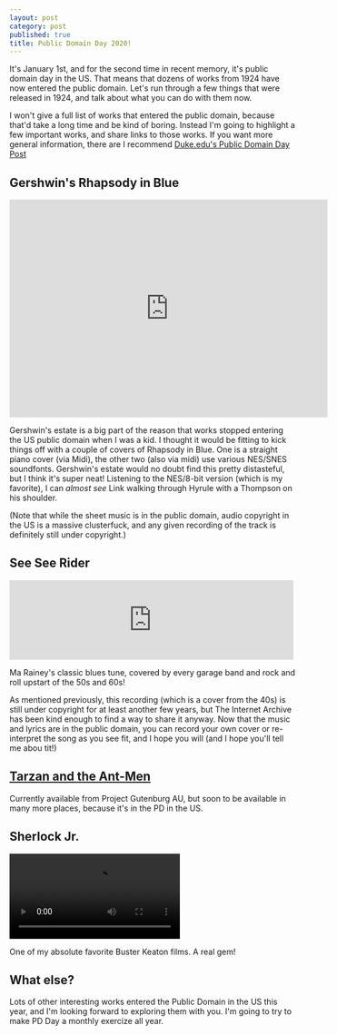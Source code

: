 ```yaml
---
layout: post
category: post
published: true
title: Public Domain Day 2020!
---
```

It's January 1st, and for the second time in recent memory, it's public domain day in the US. That means that dozens of works from 1924 have now entered the public domain. Let's run through a few things that were released in 1924, and talk about what you can do with them now. 

I won't give a full list of works that entered the public domain, because that'd take a long time and be kind of boring. Instead I'm going to highlight a few important works, and share links to those works. If you want more general information, there are I recommend [Duke.edu's Public Domain Day Post](https://web.law.duke.edu/cspd/publicdomainday/2020/)

## Gershwin's Rhapsody in Blue 

<iframe src="https://archive.org/embed/Rhapsody-in-Blue-Remixes" width="560" height="384" frameborder="0" webkitallowfullscreen="true" mozallowfullscreen="true" allowfullscreen></iframe>

Gershwin's estate is a big part of the reason that works stopped entering the US public domain when I was a kid. I thought it would be fitting to kick things off with a couple of covers of Rhapsody in Blue. One is a straight piano cover (via Midi), the other two (also via midi) use various NES/SNES soundfonts. Gershwin's estate would no doubt find this pretty distasteful, but I think it's super neat! Listening to the NES/8-bit version (which is my favorite), I can *almost see* Link walking through Hyrule with a Thompson on his shoulder. 

(Note that while the sheet music is in the public domain, audio copyright in the US is a massive clusterfuck, and any given recording of the track is definitely still under copyright.) 

## See See Rider 

<iframe src="https://archive.org/embed/78_see-see-rider-blues_bea-booze-rainey_gbia0049689a" width="500" height="140" frameborder="0" webkitallowfullscreen="true" mozallowfullscreen="true" allowfullscreen></iframe>

Ma Rainey's classic blues tune, covered by every garage band and rock and roll upstart of the 50s and 60s!

As mentioned previously, this recording (which is a cover from the 40s) is still under copyright for at least another few years, but The Internet Archive has been kind enough to find a way to share it anyway. Now that the music and lyrics are in the public domain, you can record your own cover or re-interpret the song as you see fit, and I hope you will (and I hope you'll tell me abou tit!) 


## [Tarzan and the Ant-Men](http://gutenberg.net.au/ebooks06/0600651h.html)

Currently available from Project Gutenburg AU, but soon to be available in many more places, because it's in the PD in the US. 

## Sherlock Jr. 

<video src="https://upload.wikimedia.org/wikipedia/commons/9/95/Sherlock_Jr._%281924%29.webm
"  controls>

</video>

One of my absolute favorite Buster Keaton films. A real gem! 

## What else? 

Lots of other interesting works entered the Public Domain in the US this year, and I'm looking forward to exploring them with you. I'm going to try to make PD Day a monthly exercize all year. 
